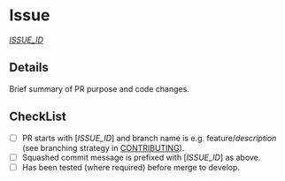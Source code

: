 # Issue

[_ISSUE_ID_](https://github.com/asos-craigmorten/json-jsx/issues/_ISSUE_ID_)

## Details

Brief summary of PR purpose and code changes.

## CheckList

- [ ] PR starts with [_ISSUE_ID_] and branch name is e.g. feature/_description_ (see branching strategy in [CONTRIBUTING](./CONTRIBUTING.md)).
- [ ] Squashed commit message is prefixed with [_ISSUE_ID_] as above.
- [ ] Has been tested (where required) before merge to develop.
